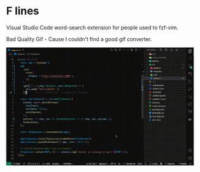 # F lines

Visual Studio Code word-search extension for people used to fzf-vim.

Bad Quality Gif - Cause I couldn't find a good gif converter.

![HOW-TO](./how-to.gif)
